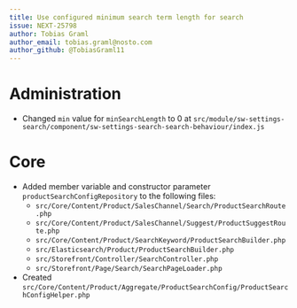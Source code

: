 ```yaml
---
title: Use configured minimum search term length for search
issue: NEXT-25798
author: Tobias Graml
author_email: tobias.graml@nosto.com
author_github: @TobiasGraml11
---
```


# Administration
* Changed `min` value for `minSearchLength` to 0 at `src/module/sw-settings-search/component/sw-settings-search-search-behaviour/index.js`

# Core
* Added member variable and constructor parameter `productSearchConfigRepository` to the following files:
  * `src/Core/Content/Product/SalesChannel/Search/ProductSearchRoute.php`
  * `src/Core/Content/Product/SalesChannel/Suggest/ProductSuggestRoute.php`
  * `src/Core/Content/Product/SearchKeyword/ProductSearchBuilder.php`
  * `src/Elasticsearch/Product/ProductSearchBuilder.php`
  * `src/Storefront/Controller/SearchController.php`
  * `src/Storefront/Page/Search/SearchPageLoader.php`
* Created `src/Core/Content/Product/Aggregate/ProductSearchConfig/ProductSearchConfigHelper.php`

